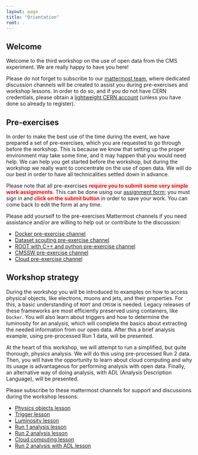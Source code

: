 ```yaml
---
layout: page
title: "Orientation"
root: .
---
```


## Welcome

Welcome to the third workshop on the use of open data from the CMS experiment. We are really happy to have you here!

Please do not forget to subscribe to our [mattermost team](https://mattermost.web.cern.ch/cmsodws2022/channels/town-square), where dedicated discussion channels will be created to assist you during pre-exercises and workshop lessons.  In order to do so, and if you do not have CERN credentials, please obtain a [lightweight CERN account](https://account.cern.ch/account/Externals/) (unless you have done so already to register).

## Pre-exercises

In order to make the best use of the time during the event, we have prepared a set of pre-exercises, which you are requested to go through before the workshop.
This is because we know that setting up the proper environment may take some time, and it may happen that you would need help.
We can help you get started before the workshop, but during the workshop we really want to concentrate on the use of open data.  We will do our best in order to have all technicalities settled down in advance.

Please note that all pre-exercises <strong style="color: red;">require you to submit some very simple work assignments</strong>.  This can be done using our [assignment form](https://forms.gle/7YYRv6ZCTfRYiocr7); you must sign in and <strong style="color: red;">click on the submit button</strong> in order to save your work.  You can come back to edit the form at any time.

Please add yourself to the pre-exercises Mattermost channels if you need assistance and/or are willing to help out or contribute to the discussion:

* [Docker pre-exercise channel](https://mattermost.web.cern.ch/cmsodws2022/channels/docker-pre-exercise)
* [Dataset scouting pre-exercise channel](https://mattermost.web.cern.ch/cmsodws2022/channels/datasets-pre-exercise)
* [ROOT with C++ and python pre-exercise channel](https://mattermost.web.cern.ch/cmsodws2022/channels/c-and-python-pre-exercise)
* [CMSSW pre-exercise channel](https://mattermost.web.cern.ch/cmsodws2022/channels/cmssw-pre-exercise)
* [Cloud pre-exercise channel](https://mattermost.web.cern.ch/cmsodws2022/channels/cloud-pre-exercise)


## Workshop strategy

During the workshop you will be introduced to examples on how to access physical objects, like electrons, muons and jets, and their properties.  For this, a basic understanding of `ROOT` and `CMSSW` is needed.  Legacy releases of these frameworks are most efficiently preserved using containers, like `Docker`.  You will also learn about triggers and how to determine the luminosity for an analysis, which will complete the basics about extracting the needed information from our open data.  After this a brief analysis example, using pre-processed Run 1 data, will be presented.

At the heart of this workshop, we will attempt to run a simplified, but quite thorough, physics analysis.  We will do this using pre-processed Run 2 data. Then, you will have the opportunity to learn about cloud computing and why its usage is advantageous for performing analysis with open data.  Finally, an alternative way of doing analysis, with ADL (Analysis Description Language), will be presented.

Please subscribe to these mattermost channels for support and discussions during the workshop lessons:

* [Physics objects lesson](https://mattermost.web.cern.ch/cmsodws2022/channels/physics-objects-lesson)
* [Trigger lesson](https://mattermost.web.cern.ch/cmsodws2022/channels/trigger-lesson)
* [Luminosity lesson](https://mattermost.web.cern.ch/cmsodws2022/channels/luminosity-lesson)
* [Run 1 analysis lesson](https://mattermost.web.cern.ch/cmsodws2022/channels/run-i-analysis-lesson)
* [Run 2 analysis lesson](https://mattermost.web.cern.ch/cmsodws2022/channels/run-ii-analysis-lesson)
* [Cloud computing lesson](https://mattermost.web.cern.ch/cmsodws2022/channels/cloud-computing-lesson)
* [Run 2 analysis with ADL lesson](https://mattermost.web.cern.ch/cmsodws2022/channels/run-ii-analysis-with-adl-lesson)
